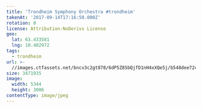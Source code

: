 ```yaml
---
title: 'Trondheim Symphony Orchestra #trondheim'
takenAt: '2017-09-14T17:16:50.000Z'
rotation: 0
license: Attribution-NoDerivs License
geo:
  lat: 63.433581
  lng: 10.402972
tags:
  - trondheim
url: >-
  //images.ctfassets.net/bncv3c2gt878/6dP5Z8SbQjfD1nH4xXQe5j/b548dee72cf8e0f9a9688891a0219a0a/trondheim-symphony-orchestra-trondheim_37267501246_o
size: 3471935
image:
  width: 5344
  height: 3006
contentType: image/jpeg
---
```


